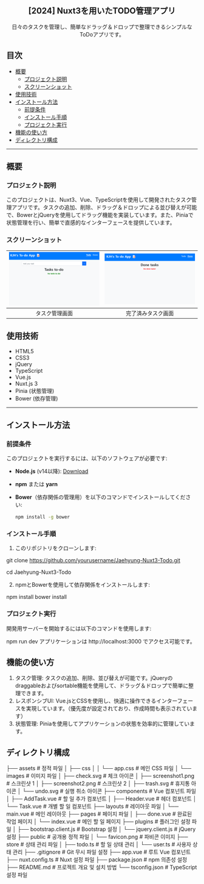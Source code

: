 <div align="center">
<h2>[2024] Nuxt3を用いたTODO管理アプリ</h2>
日々のタスクを管理し、簡単なドラッグ＆ドロップで整理できるシンプルなToDoアプリです。
</div>

## 目次
- [概要](#概要)
  - [プロジェクト説明](#プロジェクト説明)
  - [スクリーンショット](#スクリーンショット)
- [使用技術](#使用技術)
- [インストール方法](#インストール方法)
  - [前提条件](#前提条件)
  - [インストール手順](#インストール手順)
  - [プロジェクト実行](#プロジェクト実行)
- [機能の使い方](#機能の使い方)
- [ディレクトリ構成](#ディレクトリ構成)

---

## 概要

### プロジェクト説明
このプロジェクトは、Nuxt3、Vue、TypeScriptを使用して開発されたタスク管理アプリです。タスクの追加、削除、ドラッグ＆ドロップによる並び替えが可能で、BowerとjQueryを使用してドラッグ機能を実装しています。また、Piniaで状態管理を行い、簡単で直感的なインターフェースを提供しています。

### スクリーンショット

|![image](./assets/images/screenshot1.png)|![image](./assets/images/screenshot2.png)|
|:---:|:---:|
|タスク管理画面|完了済みタスク画面|

## 使用技術

- HTML5
- CSS3
- jQuery
- TypeScript
- Vue.js
- Nuxt.js 3
- Pinia (状態管理)
- Bower (依存管理)

---

## インストール方法

### 前提条件

このプロジェクトを実行するには、以下のソフトウェアが必要です:
- **Node.js** (v14以降): [Download](https://nodejs.org/)
- **npm** または **yarn**
- **Bower**（依存関係の管理用）を以下のコマンドでインストールしてください:

  ```bash
  npm install -g bower

### インストール手順

1. このリポジトリをクローンします:

git clone https://github.com/yourusername/Jaehyung-Nuxt3-Todo.git

cd Jaehyung-Nuxt3-Todo

2. npmとBowerを使用して依存関係をインストールします:

npm install
bower install

### プロジェクト実行

開発用サーバーを開始するには以下のコマンドを使用します:

npm run dev
アプリケーションは http://localhost:3000 でアクセス可能です。

## 機能の使い方

1. タスク管理: タスクの追加、削除、並び替えが可能です。jQueryのdraggableおよびsortable機能を使用して、ドラッグ＆ドロップで簡単に整理できます。
2. レスポンシブUI: Vue.jsとCSSを使用し、快適に操作できるインターフェースを実現しています。（優先度が設定されており、作成時間も表示されています）
3. 状態管理: Piniaを使用してアプリケーションの状態を効率的に管理しています。

## ディレクトリ構成
├── assets                # 정적 파일
│   ├── css
│   │   └── app.css       # 메인 CSS 파일
│   └── images            # 이미지 파일
│       ├── check.svg     # 체크 아이콘
│       ├── screenshot1.png  # 스크린샷 1
│       ├── screenshot2.png  # 스크린샷 2
│       ├── trash.svg     # 휴지통 아이콘
│       └── undo.svg      # 실행 취소 아이콘
├── components            # Vue 컴포넌트 파일
│   ├── AddTask.vue       # 할 일 추가 컴포넌트
│   ├── Header.vue        # 헤더 컴포넌트
│   └── Task.vue          # 개별 할 일 컴포넌트
├── layouts               # 레이아웃 파일
│   └── main.vue          # 메인 레이아웃
├── pages                 # 페이지 파일
│   ├── done.vue          # 완료된 작업 페이지
│   └── index.vue         # 메인 할 일 페이지
├── plugins               # 플러그인 설정 파일
│   ├── bootstrap.client.js  # Bootstrap 설정
│   └── jquery.client.js     # jQuery 설정
├── public                # 공개용 정적 파일
│   └── favicon.png       # 파비콘 이미지
├── store                 # 상태 관리 파일
│   ├── todo.ts           # 할 일 상태 관리
│   └── user.ts           # 사용자 상태 관리
├── .gitignore            # Git 무시 파일 설정
├── app.vue               # 루트 Vue 컴포넌트
├── nuxt.config.ts        # Nuxt 설정 파일
├── package.json          # npm 의존성 설정
├── README.md             # 프로젝트 개요 및 설치 방법
└── tsconfig.json         # TypeScript 설정 파일

